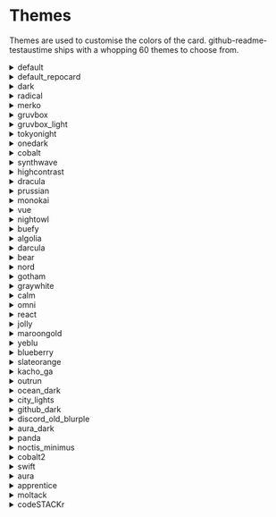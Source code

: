 # Themes

Themes are used to customise the colors of the card. github-readme-testaustime ships with a whopping 60 themes to choose from.

<details>
    <summary>default</summary>
  
![image](https://github.com/HEPOSHEIKKI/github-readme-testaustime/assets/51783206/6a726abe-5508-412a-954d-e1823dbc630f)

    
</details>
<details>
    <summary>default_repocard</summary>

![image](https://github.com/HEPOSHEIKKI/github-readme-testaustime/assets/51783206/70031ea9-23cf-4f8e-9662-04a4c4076d2a)


</details>
<details>
    <summary>dark</summary>

![image](https://github.com/HEPOSHEIKKI/github-readme-testaustime/assets/51783206/5598e655-61c0-4a24-aa1e-6e119491843b)


</details>
<details>
    <summary>radical</summary>

![image](https://github.com/HEPOSHEIKKI/github-readme-testaustime/assets/51783206/e6242e80-eea5-4320-9c8b-19774a5fe680)


</details>
<details>
    <summary>merko</summary>

![image](https://github.com/HEPOSHEIKKI/github-readme-testaustime/assets/51783206/5934d287-800b-4f21-beb3-da9b409a31d7)


</details>
<details>
    <summary>gruvbox</summary>

![image](https://github.com/HEPOSHEIKKI/github-readme-testaustime/assets/51783206/0397c693-6038-472c-bcdd-22fa675723b6)


</details>
<details>
    <summary>gruvbox_light</summary>

![image](https://github.com/HEPOSHEIKKI/github-readme-testaustime/assets/51783206/a1589470-da52-4fc5-9d1c-44a0e47d9728)


</details>
<details>
    <summary>tokyonight</summary>

![image](https://github.com/HEPOSHEIKKI/github-readme-testaustime/assets/51783206/793c5a2c-ffd5-4b86-9033-7712c970c6b6)


</details>
<details>
    <summary>onedark</summary>

![image](https://github.com/HEPOSHEIKKI/github-readme-testaustime/assets/51783206/ae9a02a5-97af-44e8-a107-694307205f94)


</details>
<details>
    <summary>cobalt</summary>

![image](https://github.com/HEPOSHEIKKI/github-readme-testaustime/assets/51783206/b7c51141-ccfa-49de-8a43-213583b78a0f)


</details>
<details>
    <summary>synthwave</summary>

![image](https://github.com/HEPOSHEIKKI/github-readme-testaustime/assets/51783206/1bf256ad-aa9e-4d79-b582-fcc845ad15c4)


</details>
<details>
    <summary>highcontrast</summary>

![image](https://github.com/HEPOSHEIKKI/github-readme-testaustime/assets/51783206/2c33ef81-0445-493f-aa14-a19a5fa908b9)


</details>
<details>
    <summary>dracula</summary>

![image](https://github.com/HEPOSHEIKKI/github-readme-testaustime/assets/51783206/1989ba40-ad3d-4862-998e-bd8dc5c63274)


</details>
<details>
    <summary>prussian</summary>

![image](https://github.com/HEPOSHEIKKI/github-readme-testaustime/assets/51783206/c2712977-7950-4b85-b907-07be69bdf643)


</details>
<details>
    <summary>monokai</summary>

![image](https://github.com/HEPOSHEIKKI/github-readme-testaustime/assets/51783206/d408e64d-dfe6-41c1-936b-a7ae304a3686)


</details>
<details>
    <summary>vue</summary>

![image](https://github.com/HEPOSHEIKKI/github-readme-testaustime/assets/51783206/ba72c552-61e2-4335-8e6c-b889eae6c125)


</details>
<details>
    <summary>nightowl</summary>

![image](https://github.com/HEPOSHEIKKI/github-readme-testaustime/assets/51783206/853c2164-f897-44b8-9a11-e68ad5b9921e)


</details>
<details>
    <summary>buefy</summary>

![image](https://github.com/HEPOSHEIKKI/github-readme-testaustime/assets/51783206/5e3ffdc3-3fff-40cb-9859-f09ffb0eb8f6)


</details>
<details>
    <summary>algolia</summary>

![image](https://github.com/HEPOSHEIKKI/github-readme-testaustime/assets/51783206/07a25ce9-e1be-4afb-9209-50b5edf2d2e5)


</details>
<details>
    <summary>darcula</summary>

![image](https://github.com/HEPOSHEIKKI/github-readme-testaustime/assets/51783206/402cc957-9d15-4d9c-a055-24808785f55c)


</details>
<details>
    <summary>bear</summary>

![image](https://github.com/HEPOSHEIKKI/github-readme-testaustime/assets/51783206/2332aa47-6a9a-4d61-8d10-c8078f80f004)


</details>
<details>
    <summary>nord</summary>

![image](https://github.com/HEPOSHEIKKI/github-readme-testaustime/assets/51783206/90fe3869-0476-45be-8537-cb2ce8cb1e25)


</details>
<details>
    <summary>gotham</summary>

![image](https://github.com/HEPOSHEIKKI/github-readme-testaustime/assets/51783206/1222ef58-bf70-4f64-8dd9-dbfeafa4c5df)


</details>
<details>
    <summary>graywhite</summary>

![image](https://github.com/HEPOSHEIKKI/github-readme-testaustime/assets/51783206/c06ce083-992b-4569-a449-6cc07bc5fdbb)


</details>
<details>
    <summary>calm</summary>

![image](https://github.com/HEPOSHEIKKI/github-readme-testaustime/assets/51783206/a8f67e67-c9b5-4324-bbf6-eb11f48b1511)


</details>
<details>
    <summary>omni</summary>

![image](https://github.com/HEPOSHEIKKI/github-readme-testaustime/assets/51783206/5a6642f6-b919-43c4-ab8e-91989de51cc5)


</details>
<details>
    <summary>react</summary>

![image](https://github.com/HEPOSHEIKKI/github-readme-testaustime/assets/51783206/30ca7ec1-f8a6-4480-a610-a94f3188f184)


</details>
<details>
    <summary>jolly</summary>

![image](https://github.com/HEPOSHEIKKI/github-readme-testaustime/assets/51783206/dff328bd-6124-4886-9107-5700ef455c6a)


</details>
<details>
    <summary>maroongold</summary>

![image](https://github.com/HEPOSHEIKKI/github-readme-testaustime/assets/51783206/ce6e7bd9-18e3-47d2-ad03-c29aa5a4c05d)


</details>
<details>
    <summary>yeblu</summary>

![image](https://github.com/HEPOSHEIKKI/github-readme-testaustime/assets/51783206/ad1e0b1b-5290-40a7-84b8-bbdafd05d12b)


</details>
<details>
    <summary>blueberry</summary>

![image](https://github.com/HEPOSHEIKKI/github-readme-testaustime/assets/51783206/60cbcc62-cf3a-48e2-87d5-db83b9c8dab4)


</details>
<details>
    <summary>slateorange</summary>

![image](https://github.com/HEPOSHEIKKI/github-readme-testaustime/assets/51783206/5168f897-8018-46c9-8c0e-b58b69f85f7d)


</details>
<details>
    <summary>kacho_ga</summary>

![image](https://github.com/HEPOSHEIKKI/github-readme-testaustime/assets/51783206/1d1cc03f-efe2-46be-a202-6664377e1051)


</details>
<details>
    <summary>outrun</summary>

![image](https://github.com/HEPOSHEIKKI/github-readme-testaustime/assets/51783206/d6b0abe1-1bdb-4759-ab13-37e9312cc5b3)


</details>
<details>
    <summary>ocean_dark</summary>

![image](https://github.com/HEPOSHEIKKI/github-readme-testaustime/assets/51783206/d193d1dc-1ada-4a97-918f-f716daff51f4)


</details>
<details>
    <summary>city_lights</summary>

![image](https://github.com/HEPOSHEIKKI/github-readme-testaustime/assets/51783206/8c76e93c-1c8d-47b6-b0df-e29adc0f33d4)


</details>
<details>
    <summary>github_dark</summary>

![image](https://github.com/HEPOSHEIKKI/github-readme-testaustime/assets/51783206/8599cd30-ff81-422f-989f-f6b947bc0cad)


</details>
<details>
    <summary>discord_old_blurple</summary>

![image](https://github.com/HEPOSHEIKKI/github-readme-testaustime/assets/51783206/fce4bde8-aede-4966-8ced-d19b611a93e6)


</details>
<details>
    <summary>aura_dark</summary>

![image](https://github.com/HEPOSHEIKKI/github-readme-testaustime/assets/51783206/0bbc00b4-dedd-41d3-8d8d-0a3d36b94a00)


</details>
<details>
    <summary>panda</summary>

![image](https://github.com/HEPOSHEIKKI/github-readme-testaustime/assets/51783206/5edc3dd6-1323-4453-882d-6b091ae3f3c5)


</details>
<details>
    <summary>noctis_minimus</summary>

![image](https://github.com/HEPOSHEIKKI/github-readme-testaustime/assets/51783206/9498f6a3-324b-491e-ab2b-3c0e44733771)


</details>
<details>
    <summary>cobalt2</summary>

![image](https://github.com/HEPOSHEIKKI/github-readme-testaustime/assets/51783206/5fe2c9dc-c9fa-4dd8-bd21-9d90e0bb5c68)


</details>
<details>
    <summary>swift</summary>

![image](https://github.com/HEPOSHEIKKI/github-readme-testaustime/assets/51783206/88557fb1-3d01-4a25-afaf-ec04c75cb718)


</details>
<details>
    <summary>aura</summary>

![image](https://github.com/HEPOSHEIKKI/github-readme-testaustime/assets/51783206/375f8071-64d8-43fa-aad1-d22617352014)


</details>
<details>
    <summary>apprentice</summary>

![image](https://github.com/HEPOSHEIKKI/github-readme-testaustime/assets/51783206/170b7b7d-2d1d-4079-9610-a7ed8eb9e322)


</details>
<details>
    <summary>moltack</summary>

![image](https://github.com/HEPOSHEIKKI/github-readme-testaustime/assets/51783206/113d7506-a068-4df2-aa87-a62439caeb66)


</details>
<details>
    <summary>codeSTACKr</summary>

![image](https://github.com/HEPOSHEIKKI/github-readme-testaustime/assets/51783206/f204a3ad-dde3-49be-bf30-4101d4d5188b)


</details>
